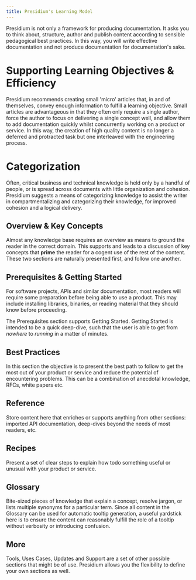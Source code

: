 ```yaml
---
title: Presidium's Learning Model
---
```


Presidium is not only a framework for producing documentation. It asks you to think about, structure, author and publish content according to sensible pedagogical best practices.
In this way, you will write effective documentation and not produce documentation for documentation's sake.

# Supporting Learning Objectives & Efficiency

Presidium recommends creating small 'micro' articles that, in and of themselves, convey enough information to fulfill a learning objective. Small articles are advantageous in that they often only require a single author, force the author to focus on delivering a single concept well, and allow them to add documentation quickly whilst concurrently working on a product or service. In this way, the creation of high quality content is no longer a deferred and protracted task but one interleaved with the engineering process.

# Categorization

Often, critical business and technical knowledge is held only by a handful of people, or is spread across documents with little organization and cohesion.
 Presidium suggests a means of categorizing knowledge to assist the writer in compartmentalizing and categorizing their knowledge, for improved cohesion and a logical delivery.

## Overview & Key Concepts

Almost any knowledge base requires an overview as means to ground the reader in the correct domain. This supports and leads to a discussion of key concepts that **prime** the reader for a cogent use of the rest of the content. These two sections are naturally presented first, and follow one another.

## Prerequisites & Getting Started

For software projects, APIs and similar documentation, most readers will require some preparation before being able to use a product. This may include installing libraries, binaries, or reading material that they should know before proceeding.

The Prerequisites section supports Getting Started. Getting Started is intended to be a quick deep-dive, such that the user is able to get from *nowhere* to *running* in a matter of minutes.

## Best Practices

In this section the objective is to present the best path to follow to get the most out of your product or service and reduce the potential of encountering problems. This can be a combination of anecdotal knowledge, RFCs, white papers etc.

## Reference

Store content here that enriches or supports anything from other sections: imported API documentation, deep-dives beyond the needs of most readers, etc.

## Recipes

Present a set of clear steps to explain how todo something useful or unusual with your product or service.

## Glossary

Bite-sized pieces of knowledge that explain a concept, resolve jargon, or lists multiple synonyms for a particular term. Since all content in the Glossary can be used for automatic tooltip generation, a useful yardstick here is to ensure the content can reasonably fulfill the role of a tooltip without verbosity or introducing confusion.

## More

Tools, Uses Cases, Updates and Support are a set of other possible sections that might be of use. Presidium allows you the flexibility to define your own sections as well.